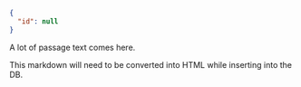 ```json
{
  "id": null
}
```

A lot of passage text comes here.

This markdown will need to be converted into HTML while inserting into the DB.